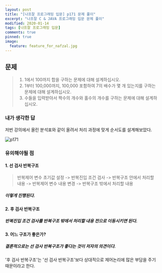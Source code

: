 ```yaml
---
layout: post
title: "[나프잘 프로그래밍 입문] p171 문제 풀이"
excerpt: "나프잘 C & JAVA 프로그래밍 입문 문제 풀이"
modified: 2020-01-14
tags: [나프잘 프로그래밍 입문]
comments: true
pinned: true
image:
  feature: feature_for_nafzal.jpg
---
```


## 문제

> 1. 1에서 100까지 합을 구하는 문제에 대해 설계하십시오.
> 2. 1부터 100,000까지, 100,000 포함하여 7의 배수가 몇 개 있는지를 구하는 
>    문제에 대해 설계하십시오.
> 3. 수들을 입력받아서 짝수의 개수와 홀수의 개수를 구하는 문제에 대해 
>    설계하십시오.

### 내가 생각한 답

  저번 강의에서 올린 분석표와 같이 올려서 처리 과정에 맞게 순서도를 설계해보았다.

![p171](https://user-images.githubusercontent.com/25213941/72310290-ba946a00-36c4-11ea-9121-c387dbff2f25.png)

### 유의해야될 점

#### 1. 선 검사 반복구조

> 반복제어 변수 초기값 설정 -> 반복진입 조건 검사 -> 반복구조 안에서 처리할 내용 -> 
> 반복제어 변수 내용 변경 -> 반복구조 밖에서 처리할 내용

##### 이렇게 진행된다.

#### 2. 후 검사 반복구조

##### 반복진입 조건 검사를 반복구조 밖에서 처리할 내용 전으로 이동시키면 된다.

#### 3. 어느 구조가 좋은가?

##### 결론적으로는 **선 검사 반복구조**가 좋다는 것이 저자의 의견이다.
'후 검사 반복구조'는 '선 검사 반복구조'보다 상대적으로 제어논리에 많은 부담을 주기 때문이라고 한다.
